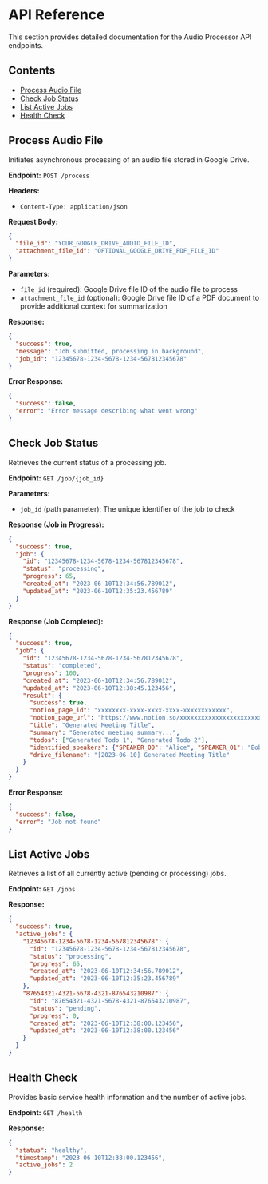 # API Reference

This section provides detailed documentation for the Audio Processor API endpoints.

## Contents

- [Process Audio File](#process-audio-file)
- [Check Job Status](#check-job-status) 
- [List Active Jobs](#list-active-jobs)
- [Health Check](#health-check)

## Process Audio File

Initiates asynchronous processing of an audio file stored in Google Drive.

**Endpoint:** `POST /process`

**Headers:**
- `Content-Type: application/json`

**Request Body:**
```json
{
  "file_id": "YOUR_GOOGLE_DRIVE_AUDIO_FILE_ID",
  "attachment_file_id": "OPTIONAL_GOOGLE_DRIVE_PDF_FILE_ID"
}
```

**Parameters:**
- `file_id` (required): Google Drive file ID of the audio file to process
- `attachment_file_id` (optional): Google Drive file ID of a PDF document to provide additional context for summarization

**Response:**
```json
{
  "success": true,
  "message": "Job submitted, processing in background",
  "job_id": "12345678-1234-5678-1234-567812345678"
}
```

**Error Response:**
```json
{
  "success": false,
  "error": "Error message describing what went wrong"
}
```

## Check Job Status

Retrieves the current status of a processing job.

**Endpoint:** `GET /job/{job_id}`

**Parameters:**
- `job_id` (path parameter): The unique identifier of the job to check

**Response (Job in Progress):**
```json
{
  "success": true,
  "job": {
    "id": "12345678-1234-5678-1234-567812345678",
    "status": "processing",
    "progress": 65,
    "created_at": "2023-06-10T12:34:56.789012",
    "updated_at": "2023-06-10T12:35:23.456789"
  }
}
```

**Response (Job Completed):**
```json
{
  "success": true,
  "job": {
    "id": "12345678-1234-5678-1234-567812345678",
    "status": "completed",
    "progress": 100,
    "created_at": "2023-06-10T12:34:56.789012",
    "updated_at": "2023-06-10T12:38:45.123456",
    "result": {
      "success": true,
      "notion_page_id": "xxxxxxxx-xxxx-xxxx-xxxx-xxxxxxxxxxxx",
      "notion_page_url": "https://www.notion.so/xxxxxxxxxxxxxxxxxxxxxxxxxxxxxxxx",
      "title": "Generated Meeting Title",
      "summary": "Generated meeting summary...",
      "todos": ["Generated Todo 1", "Generated Todo 2"],
      "identified_speakers": {"SPEAKER_00": "Alice", "SPEAKER_01": "Bob"},
      "drive_filename": "[2023-06-10] Generated Meeting Title"
    }
  }
}
```

**Error Response:**
```json
{
  "success": false,
  "error": "Job not found"
}
```

## List Active Jobs

Retrieves a list of all currently active (pending or processing) jobs.

**Endpoint:** `GET /jobs`

**Response:**
```json
{
  "success": true,
  "active_jobs": {
    "12345678-1234-5678-1234-567812345678": {
      "id": "12345678-1234-5678-1234-567812345678",
      "status": "processing",
      "progress": 65,
      "created_at": "2023-06-10T12:34:56.789012",
      "updated_at": "2023-06-10T12:35:23.456789"
    },
    "87654321-4321-5678-4321-876543210987": {
      "id": "87654321-4321-5678-4321-876543210987",
      "status": "pending",
      "progress": 0,
      "created_at": "2023-06-10T12:38:00.123456",
      "updated_at": "2023-06-10T12:38:00.123456"
    }
  }
}
```

## Health Check

Provides basic service health information and the number of active jobs.

**Endpoint:** `GET /health`

**Response:**
```json
{
  "status": "healthy",
  "timestamp": "2023-06-10T12:38:00.123456",
  "active_jobs": 2
}
```